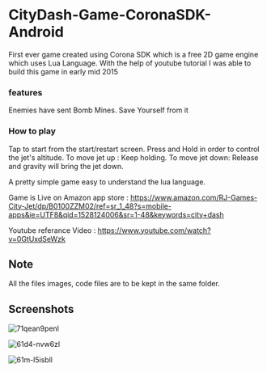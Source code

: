 # CityDash-Game-CoronaSDK-Android

First ever game created using Corona SDK which is a free 2D game engine which uses Lua Language.
With the help of youtube tutorial I was able to build this game in early mid 2015

### features
Enemies have sent Bomb Mines. Save Yourself from it

### How to play
Tap to start from the start/restart screen.
Press and Hold in order to control the jet's altitude.
To move jet up : Keep holding.
To move jet down: Release and gravity will bring the jet down.

A pretty simple game easy to understand the lua language.

Game is Live on Amazon app store : https://www.amazon.com/RJ-Games-City-Jet/dp/B0100ZZM02/ref=sr_1_48?s=mobile-apps&ie=UTF8&qid=1528124006&sr=1-48&keywords=city+dash

Youtube referance Video : https://www.youtube.com/watch?v=0GtUxdSeWzk

## Note 
All the files images, code files are to be kept in the same folder.

## Screenshots

![71qean9penl](https://user-images.githubusercontent.com/15246084/40929092-51f02c1c-6841-11e8-8db1-414605fac0e9.png)

![61d4-nvw6zl](https://user-images.githubusercontent.com/15246084/40929101-5be5f65c-6841-11e8-9a94-62115b78fb65.png)

![61m-l5isbll](https://user-images.githubusercontent.com/15246084/40929107-61f53daa-6841-11e8-93eb-a5b806e043f6.png)
